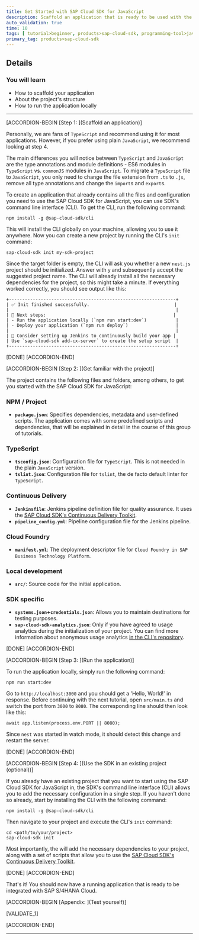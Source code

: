 ```yaml
---
title: Get Started with SAP Cloud SDK for JavaScript
description: Scaffold an application that is ready to be used with the SAP Cloud SDK for JavaScript.
auto_validation: true
time: 10
tags: [ tutorial>beginner, products>sap-cloud-sdk, programming-tool>javascript ]
primary_tag: products>sap-cloud-sdk
---
```


## Details

### You will learn

 - How to scaffold your application
 - About the project's structure
 - How to run the application locally

---

[ACCORDION-BEGIN [Step 1: ](Scaffold an application)]

Personally, we are fans of `TypeScript` and recommend using it for most applications. However, if you prefer using plain `JavaScript`, we recommend looking at step 4.

The main differences you will notice between `TypeScript` and `JavaScript` are the type annotations and module definitions - ES6 modules in `TypeScript` vs. `commonJS` modules in `JavaScript`. To migrate a `TypeScript` file to `JavaScript`, you only need to change the file extension from `.ts` to `.js`, remove all type annotations and change the `import`s and `export`s.

To create an application that already contains all the files and configuration you need to use the SAP Cloud SDK for JavaScript, you can use SDK's command line interface (CLI). To get the CLI, run the following command:

```Shell
npm install -g @sap-cloud-sdk/cli
```

This will install the CLI globally on your machine, allowing you to use it anywhere.
Now you can create a new project by running the CLI's `init` command:

```Shell
sap-cloud-sdk init my-sdk-project
```

Since the target folder is empty, the CLI will ask you whether a new `nest.js` project should be initialized. Answer with `y` and subsequently accept the suggested project name. The CLI will already install all the necessary dependencies for the project, so this might take a minute. If everything worked correctly, you should see output like this:

```Shell
+---------------------------------------------------------------+
| ✅ Init finished successfully.                                |
|                                                               |
| 🚀 Next steps:                                                |
| - Run the application locally (`npm run start:dev`)           |
| - Deploy your application (`npm run deploy`)                  |
|                                                               |
| 🔨 Consider setting up Jenkins to continuously build your app |
| Use `sap-cloud-sdk add-cx-server` to create the setup script  |
+---------------------------------------------------------------+
```

[DONE]
[ACCORDION-END]

[ACCORDION-BEGIN [Step 2: ](Get familiar with the project)]

The project contains the following files and folders, among others, to get you started with the SAP Cloud SDK for JavaScript:

### NPM / Project

- **`package.json`**: Specifies dependencies, metadata and user-defined scripts. The application comes with some predefined scripts and dependencies, that will be explained in detail in the course of this group of tutorials.

### TypeScript

- **`tsconfig.json`**: Configuration file for `TypeScript`. This is not needed in the plain `JavaScript` version.
- **`tslint.json`**: Configuration file for `tslint`, the de facto default linter for `TypeScript`.

### Continuous Delivery

- **`Jenkinsfile`**: Jenkins pipeline definition file for quality assurance. It uses the [SAP Cloud SDK's Continuous Delivery Toolkit](https://github.com/SAP/cloud-s4-sdk-pipeline).
- **`pipeline_config.yml`**: Pipeline configuration file for the Jenkins pipeline.

### Cloud Foundry

- **`manifest.yml`**: The deployment descriptor file for `Cloud Foundry in SAP Business Technology Platform`.

### Local development

- **`src/`**: Source code for the initial application.

### SDK specific

- **`systems.json`+`credentials.json`**: Allows you to maintain destinations for testing purposes.
- **`sap-cloud-sdk-analytics.json`**: Only if you have agreed to usage analytics during the initialization of your project. You can find more information about anonymous usage analytics [in the CLI's repository](https://github.com/SAP/cloud-sdk-cli/blob/master/usage-analytics.md).

[DONE]
[ACCORDION-END]

[ACCORDION-BEGIN [Step 3: ](Run the application)]

To run the application locally, simply run the following command:

```Shell
npm run start:dev
```

Go to `http://localhost:3000` and you should get a 'Hello, World!' in response. Before continuing with the next tutorial, open `src/main.ts` and switch the port from `3000` to `8080`. The corresponding line should then look like this:

```JavaScript/TypeScript
await app.listen(process.env.PORT || 8080);
```

Since `nest` was started in watch mode, it should detect this change and restart the server.

[DONE]
[ACCORDION-END]

[ACCORDION-BEGIN [Step 4: ](Use the SDK in an existing project (optional))]

If you already have an existing project that you want to start using the SAP Cloud SDK for JavaScript in, the SDK's command line interface (CLI) allows you to add the necessary configuration in a single step. If you haven't done so already, start by installing the CLI with the following command:

```Shell
npm install -g @sap-cloud-sdk/cli
```

Then navigate to your project and execute the CLI's `init` command:

```Shell
cd <path/to/your/project>
sap-cloud-sdk init
```

Most importantly, the will add the necessary dependencies to your project, along with a set of scripts that allow you to use the [SAP Cloud SDK's Continuous Delivery Toolkit](https://github.com/SAP/cloud-s4-sdk-pipeline).

[DONE]
[ACCORDION-END]

That's it! You should now have a running application that is ready to be integrated with SAP S/4HANA Cloud.

[ACCORDION-BEGIN [Appendix: ](Test yourself)]

[VALIDATE_1]

[ACCORDION-END]

---
